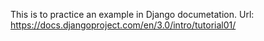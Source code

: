 This is to practice an example in Django documetation.
Url: https://docs.djangoproject.com/en/3.0/intro/tutorial01/